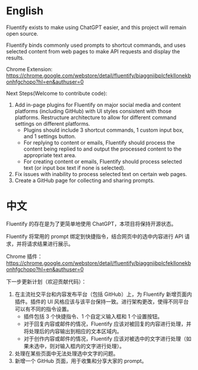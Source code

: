 # English

Fluentify exists to make using ChatGPT easier, and this project will remain open source. 

Fluentify binds commonly used prompts to shortcut commands, and uses selected content from web pages to make API requests and display the results.

Chrome Extension: https://chrome.google.com/webstore/detail/fluentify/biaggnjibplcfekllonekbonhfgchopo?hl=en&authuser=0

Next Steps(Welcome to contribute code):

1. Add in-page plugins for Fluentify on major social media and content platforms (including GitHub) with UI styles consistent with those platforms. Restructure architecture to allow for different command settings on different platforms.
   - Plugins should include 3 shortcut commands, 1 custom input box, and 1 settings button.
   - For replying to content or emails, Fluentify should process the content being replied to and output the processed content to the appropriate text area.
   - For creating content or emails, Fluentify should process selected text (or input box text if none is selected).
2. Fix issues with inability to process selected text on certain web pages.
3. Create a GitHub page for collecting and sharing prompts.

# 中文

Fluentify 的存在是为了更简单地使用 ChatGPT，本项目将保持开源状态。

Fluentify 将常用的 prompt 绑定到快捷指令，结合网页中的选中内容进行 API 请求，并将请求结果进行展示。

Chrome 插件：https://chrome.google.com/webstore/detail/fluentify/biaggnjibplcfekllonekbonhfgchopo?hl=en&authuser=0

下一步更新计划（欢迎贡献代码）：

1. 在主流社交平台和内容发布平台（包括 GitHub）上，为 Fluentify 新增页面内插件。插件的 UI 风格应该与该平台保持一致。进行架构更改，使得不同平台可以有不同的指令设置。
   - 插件包括 3 个快捷指令、1 个自定义输入框和 1 个设置按钮。
   - 对于回复内容或邮件的情况，Fluentify 应该对被回复的内容进行处理，并将处理后的内容输出到相应的文本区域内。
   - 对于创作内容或邮件的情况，Fluentify 应该对被选中的文字进行处理（如果未选中，则对输入框内的文字进行处理）。
2. 处理在某些页面中无法处理选中文字的问题。
3. 新增一个 GitHub 页面，用于收集和分享大家的 prompt。

